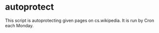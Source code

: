 # autoprotect
This script is autoprotecting given pages on cs.wikipedia. It is run by Cron each Monday. 
